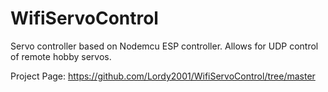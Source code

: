 # WifiServoControl
Servo controller based on Nodemcu ESP controller.  Allows for UDP control of remote hobby servos.

Project Page:
https://github.com/Lordy2001/WifiServoControl/tree/master


